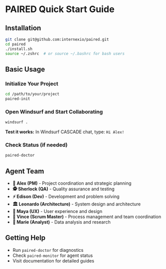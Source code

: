# PAIRED Quick Start Guide

## Installation

```bash
git clone git@github.com:internexio/paired.git
cd paired
./install.sh
source ~/.zshrc  # or source ~/.bashrc for bash users
```

## Basic Usage

### Initialize Your Project
```bash
cd /path/to/your/project
paired-init
```

### Open Windsurf and Start Collaborating
```bash
windsurf .
```

**Test it works:** In Windsurf CASCADE chat, type: `Hi Alex!`

### Check Status (if needed)
```bash
paired-doctor
```

## Agent Team

- **👑 Alex (PM)** - Project coordination and strategic planning
- **🕵️ Sherlock (QA)** - Quality assurance and testing
- **⚡ Edison (Dev)** - Development and problem solving
- **🏛️ Leonardo (Architecture)** - System design and architecture
- **🎨 Maya (UX)** - User experience and design
- **🏈 Vince (Scrum Master)** - Process management and team coordination
- **🔬 Marie (Analyst)** - Data analysis and research

## Getting Help

- Run `paired-doctor` for diagnostics
- Check `paired-monitor` for agent status
- Visit documentation for detailed guides
